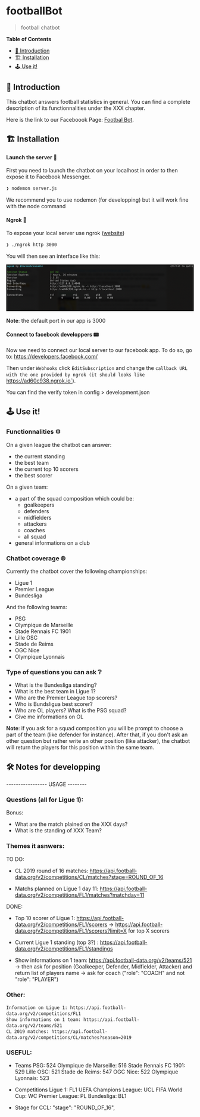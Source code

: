 # footballBot
> football chatbot



**Table of Contents**
- [📖 Introduction](#-introduction)
- [🏗  Installation](#-installation)
- [🕹 Use it!](#-use)



## 📖  Introduction

This chatbot answers football statistics in general. You can find a complete description of its functionnalities under the XXX chapter.

Here is the link to our Faceboook Page: [Footbal Bot](https://www.facebook.com/Football-Bot-110345200596257).

## 🏗  Installation 

#### Launch the server 🔌

First you need to launch the chatbot on your localhost in order to then expose it to Facebook Messenger.

```sh
❯ nodemon server.js
```

We recommend you to use nodemon (for developping) but it will work fine with the node command


#### Ngrok 📡

To expose your local server use ngrok ([website](https://ngrok.com/)) 
```sh
❯ ./ngrok http 3000
```
You will then see an interface like this:

![ngrok](./img/ngrok.png)

**Note**: the default port in our app is 3000 


#### Connect to facebook developpers 📟


Now we need to connect our local server to our facebook app.
To do so, go to: https://developers.facebook.com/

Then under `Webhooks` click `EditSubscription` and change the `callback URL with the one provided by ngrok (it should looks like `https://ad60c938.ngrok.io`).

You can find the verify token in config > development.json



## 🕹  Use it!


### Functionnalities ⚙️

On a given league the chatbot can answer:
- the current standing
- the best team
- the current top 10 scorers
- the best scorer

On a given team:
- a part of the squad composition which could be:
    - goalkeepers
    - defenders
    - midfielders
    - attackers
    - coaches
    - all squad
- general informations on a club


### Chatbot coverage 🌐

Currently the chatbot cover the following championships:
- Ligue 1
- Premier League
- Bundesliga

And the following teams:
- PSG
- Olympique de Marseille
- Stade Rennais FC 1901
- Lille OSC
- Stade de Reims
- OGC Nice
- Olympique Lyonnais

### Type of questions you can ask ❔

- What is the Bundesliga standing?
- What is the best team in Ligue 1?
- Who are the Premier League top scorers?
- Who is Bundsligua best scorer?
- Who are OL players? What is the PSG squad? 
- Give me informations on OL

**Note**: if you ask for a squad composition you will be prompt to choose a part of the team (like defender for instance). After that, if you don't ask an other question but rather write an other position (like attacker), the chatbot will return the players for this position within the same team.  




## 🛠 Notes for developping

----------------- USAGE --------

### Questions (all for Ligue 1):
Bonus:
- What are the match plained on the XXX days?
- What is the standing of XXX Team?


### Themes it asnwers:
TO DO:
- CL 2019 round of 16 matches: https://api.football-data.org/v2/competitions/CL/matches?stage=ROUND_OF_16

- Matchs planned on Ligue 1 day 11: https://api.football-data.org/v2/competitions/FL1/matches?matchday=11


DONE:
- Top 10 scorer of Ligue 1: https://api.football-data.org/v2/competitions/FL1/scorers
	-> https://api.football-data.org/v2/competitions/FL1/scorers?limit=X for top X scorers

- Current Ligue 1 standing (top 3?) : https://api.football-data.org/v2/competitions/FL1/standings

- Show informations on 1 team: https://api.football-data.org/v2/teams/521 
	-> then ask for position (Goalkeeper, Defender, Midfielder, Attacker) and return list of players name
	-> ask for coach ("role": "COACH" and not "role": "PLAYER")





### Other:
	Information on Ligue 1: https://api.football-data.org/v2/competitions/FL1
	Show informations on 1 team: https://api.football-data.org/v2/teams/521
	CL 2019 matches: https://api.football-data.org/v2/competitions/CL/matches?season=2019

### USEFUL:
- Teams
    PSG: 524
    Olympique de Marseille: 516
    Stade Rennais FC 1901: 529
    Lille OSC: 521
    Stade de Reims: 547
    OGC Nice: 522
    Olympique Lyonnais: 523

- Competitions
    Ligue 1: FL1
    UEFA Champions League: UCL
    FIFA World Cup: WC
    Premier League: PL
    Bundesliga: BL1
- Stage for CCL:
  "stage": "ROUND_OF_16",
